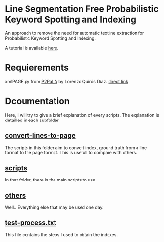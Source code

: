 # Line Segmentation Free Probabilistic Keyword Spotting and Indexing

An approach to remove the need for automatic textline extraction for Probabilistic Keyword Spotting and Indexing.

A tutorial is available [here](https://github.com/kbarrere/LSF-PKWSI/tree/refactor/tutorial#tutorial).

# Requierements

xmlPAGE.py from [P2PaLA](https://github.com/lquirosd/P2PaLA) by Lorenzo Quirós Díaz.
[direct link](https://github.com/lquirosd/P2PaLA/blob/master/page_xml/xmlPAGE.py)

# Dcoumentation

Here, I will try to give a brief explanation of every scripts. The explanation is detailled in each subfolder

## [convert-lines-to-page](https://github.com/kbarrere/LSF-PKWSI/tree/master/convert-lines-to-page)

The scripts in this folder aim to convert index, ground truth from a line format to the page format.
This is usefull to compare with others.

## [scripts](https://github.com/kbarrere/LSF-PKWSI/tree/master/scripts)

In that folder, there is the main scripts to use.

## [others](https://github.com/kbarrere/LSF-PKWSI/tree/master/others)

Well.. Everything else that may be used one day.

## [test-process.txt](https://github.com/kbarrere/LSF-PKWSI/blob/master/others/test_shape.py)

This file contains the steps I used to obtain the indexes.
